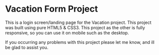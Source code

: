 # Vacation Form Project
This is a login screen/landing page for the Vacation project.
This project was built using pure HTML5 & CSS3. 
This project as the other is fully responsive, so you can use it on mobile such as the desktop.

If you occurring any problems with this project please let me know, and ill be glad to assist you.
